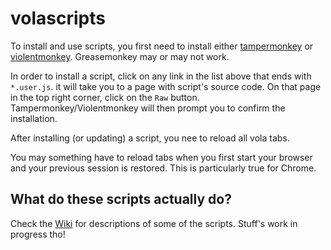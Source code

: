# volascripts

To install and use scripts, you first need to install either [tampermonkey](https://www.tampermonkey.net/) or [violentmonkey](https://addons.mozilla.org/firefox/addon/violentmonkey/). Greasemonkey may or may not work.

In order to install a script, click on any link in the list above that ends with `*.user.js`.
it will take you to a page with script's source code. On that page in the top right corner, click on the `Raw` button.
Tampermonkey/Violentmonkey will then prompt you to confirm the installation.

After installing (or updating) a script, you nee to reload all vola tabs.

You may something have to reload tabs when you first start your browser and your previous session is restored. This is particularly true for Chrome.

## What do these scripts actually do?

Check the [Wiki](https://github.com/volafiled/volascripts/wiki) for descriptions of some of the
scripts. Stuff's work in progress tho!
